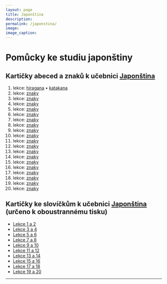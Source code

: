 ```yaml
---
layout: page
title: Japonština
description:
permalink: /japonstina/
image:
image_caption:
---
```


# Pomůcky ke studiu japonštiny

## Kartičky abeced a znaků k učebnici [**Japonština**](ucebnice/)

1. lekce: <a href='{{ site.baseurl }}/resources/ucebnice/karticky_abecedy/hiragana_pexeso.pdf' target='_blank'>hiragana</a> • <a href='{{ site.baseurl }}/resources/ucebnice/karticky_abecedy/kataana_pexeso.pdf' target='_blank'>katakana</a>
2. lekce: <a href='{{ site.baseurl }}/resources/ucebnice/karticky_abecedy/02pexeso_znaky.pdf' target='_blank'>znaky</a>
3. lekce: <a href='{{ site.baseurl }}/resources/ucebnice/karticky_abecedy/03pexeso_znaky.pdf' target='_blank'>znaky</a>
4. lekce: <a href='{{ site.baseurl }}/resources/ucebnice/karticky_abecedy/04pexeso_znaky.pdf' target='_blank'>znaky</a>
5. lekce: <a href='{{ site.baseurl }}/resources/ucebnice/karticky_abecedy/05pexeso_znaky.pdf' target='_blank'>znaky</a>
6. lekce: <a href='{{ site.baseurl }}/resources/ucebnice/karticky_abecedy/06pexeso_znaky.pdf' target='_blank'>znaky</a>
7. lekce: <a href='{{ site.baseurl }}/resources/ucebnice/karticky_abecedy/07pexeso_znaky.pdf' target='_blank'>znaky</a>
8. lekce: <a href='{{ site.baseurl }}/resources/ucebnice/karticky_abecedy/08pexeso_znaky.pdf' target='_blank'>znaky</a>
9. lekce: <a href='{{ site.baseurl }}/resources/ucebnice/karticky_abecedy/09pexeso_znaky.pdf' target='_blank'>znaky</a>
10. lekce: <a href='{{ site.baseurl }}/resources/ucebnice/karticky_abecedy/10pexeso_znaky.pdf' target='_blank'>znaky</a>
11. lekce: <a href='{{ site.baseurl }}/resources/ucebnice/karticky_abecedy/11pexeso_znaky.pdf' target='_blank'>znaky</a>
12. lekce: <a href='{{ site.baseurl }}/resources/ucebnice/karticky_abecedy/12pexeso_znaky.pdf' target='_blank'>znaky</a>
13. lekce: <a href='{{ site.baseurl }}/resources/ucebnice/karticky_abecedy/13pexeso_znaky.pdf' target='_blank'>znaky</a>
14. lekce: <a href='{{ site.baseurl }}/resources/ucebnice/karticky_abecedy/14pexeso_znaky.pdf' target='_blank'>znaky</a>
15. lekce: <a href='{{ site.baseurl }}/resources/ucebnice/karticky_abecedy/15pexeso_znaky.pdf' target='_blank'>znaky</a>
16. lekce: <a href='{{ site.baseurl }}/resources/ucebnice/karticky_abecedy/16pexeso_znaky.pdf' target='_blank'>znaky</a>
17. lekce: <a href='{{ site.baseurl }}/resources/ucebnice/karticky_abecedy/17pexeso_znaky.pdf' target='_blank'>znaky</a>
18. lekce: <a href='{{ site.baseurl }}/resources/ucebnice/karticky_abecedy/18pexeso_znaky.pdf' target='_blank'>znaky</a>
19. lekce: <a href='{{ site.baseurl }}/resources/ucebnice/karticky_abecedy/19pexeso_znaky.pdf' target='_blank'>znaky</a>
20. lekce: <a href='{{ site.baseurl }}/resources/ucebnice/karticky_abecedy/20pexeso_znaky.pdf' target='_blank'>znaky</a>

## Kartičky ke slovíčkům k učebnici [**Japonština**](ucebnice/) (určeno k oboustrannému tisku)

-   <a href='{{ site.baseurl }}/resources/ucebnice/karticky_slovicka/kartickyL1L2.pdf' target='_blank'>Lekce 1 a 2</a>
-   <a href='{{ site.baseurl }}/resources/ucebnice/karticky_slovicka/kartickyL3L4.pdf' target='_blank'>Lekce 3 a 4</a>
-   <a href='{{ site.baseurl }}/resources/ucebnice/karticky_slovicka/kartickyL5L6.pdf' target='_blank'>Lekce 5 a 6</a>
-   <a href='{{ site.baseurl }}/resources/ucebnice/karticky_slovicka/kartickyL7L8.pdf' target='_blank'>Lekce 7 a 8</a>
-   <a href='{{ site.baseurl }}/resources/ucebnice/karticky_slovicka/kartickyL9L10.pdf' target='_blank'>Lekce 9 a 10</a>
-   <a href='{{ site.baseurl }}/resources/ucebnice/karticky_slovicka/kartickyL11L12.pdf' target='_blank'>Lekce 11 a 12</a>
-   <a href='{{ site.baseurl }}/resources/ucebnice/karticky_slovicka/kartickyL13L14.pdf' target='_blank'>Lekce 13 a 14</a>
-   <a href='{{ site.baseurl }}/resources/ucebnice/karticky_slovicka/kartickyL15L16.pdf' target='_blank'>Lekce 15 a 16</a>
-   <a href='{{ site.baseurl }}/resources/ucebnice/karticky_slovicka/kartickyL17L18.pdf' target='_blank'>Lekce 17 a 18</a>
-   <a href='{{ site.baseurl }}/resources/ucebnice/karticky_slovicka/kartickyL19L20.pdf' target='_blank'>Lekce 19 a 20</a>

---
